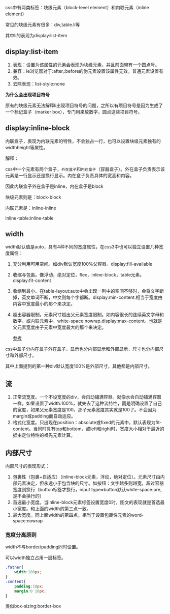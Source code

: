 css中有两类标签：块级元素（block-level element）和内联元素（inline element）

常见的块级元素有很多：div,table.li等

其中li的表现为display:list-item

## display:list-item

1. 表现：设置为该属性的元素会表现为块级元素，并且前面带有一个圆点号。
2. 兼容：ie浏览器对于:after,:before的伪元素设置该属性无效。普通元素设置有效。
3. 去除表现：list-style:none

**为什么会出现项目符号**

原有的块级元素无法解释li出现项目符号的问题，之所以有项目符号是因为生成了一个标记盒子（marker box），专门用来放数字，圆点这些项目符号。



## display:inline-block

内联盒子，表现为内联元素的特性，不会独占一行，也可以设置块级元素独有的widthheight等属性。

解释：

css中一个元素有两个盒子，`外在盒子`和`内在盒子`（容器盒子）。外在盒子负责表示该元素是一行显示还是换行显示。内在盒子负责具体的宽高和内容。

因此内联盒子外在盒子是inline，内在盒子是block

块级元素则是：block-block

内联元素是：inline-inline

inline-table:inline-table



## width

width默认值是auto，具有4种不同的宽度属性，在css3中也可以独立设置几种宽度属性：

1. 充分利用可用空间。如div默认宽度100%父容器。display:fill-available

2. 收缩与包裹。像浮动，绝对定位，flex，inline-block，table元素。display:fit-content

3. 收缩到最小。在table-layout:auto中会出现一列中的空间不够时，会将文字断掉，英文单词不断，中文则每个字都断。display:min-content.相当于宽度由内容中宽度最小的那个来决定。

4. 超出容器限制。元素尺寸超出父元素宽度限制。如内容很长的连续英文字母和数字，或内联元素中，white-space:nowrap.display:max-content。也就是父元素宽度由子元素中宽度最大的那个来决定。

   [参考]( https://www.zhangxinxu.com/wordpress/2016/05/css3-width-max-contnet-min-content-fit-content/ )

css中盒子分内在盒子外在盒子，显示也分内部显示和外部显示，尺寸也分内部尺寸和外部尺寸。

其中上面提到的第一种div默认宽度100%是外部尺寸，其他都是内部尺寸。

## 流

1. 正常流宽度。一个不设宽度的div，会自动铺满容器。就像水会自动铺满容器一样。如果设置了width:100%，就失去了这种流特性，而是明确设置了自己的宽度，如果父元素宽度是100，那子元素宽度其实就是100了。不会因为margin或padding而自动适应。
2. 格式化宽度。只出现在position：absolute或fixed的元素中。默认表现为fit-content。当同时具有top和bottom，或left和right时，宽度大小相对于最近的据由定位特性的祖先元素计算。

## 内部尺寸

内部尺寸的表现形式：

1. 包裹性（包裹+自适应）（inline-block元素，浮动，绝对定位）。元素尺寸由内部元素决定，但永远小于包含块的尺寸。如按钮：文字越多则越宽，超过容器宽度则换行（button标签才换行，input type=button默认white-space:pre,是不会换行的）
2. 首选最小宽度。当inline-block元素标签设置宽度0时，图文的表现就是首选最小宽度。和上面的width的第三点一致。
3. 最大宽度。同上面width的第四点。相当于设置包裹性元素的word-space:nowrap



###  宽度分离原则

width不与border/padding同时设置。

可以width独立占用一层标签。

```css
.father{
	width:100px;
}
.content{
	padding:10px;
	margin:0 10px;
}
```

类似box-sizing:border-box


